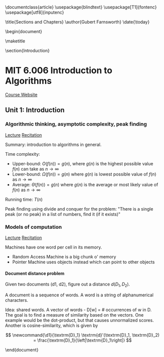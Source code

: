 \documentclass{article}
\usepackage{blindtext}
\usepackage[T1]{fontenc}
\usepackage[utf8]{inputenc}

\title{Sections and Chapters}
\author{Gubert Farnsworth}
\date{\today}

\begin{document}

\maketitle

\section{Introduction}

# MIT 6.006 Introduction to Algorithms

[Course Website](https://ocw.mit.edu/courses/electrical-engineering-and-computer-science/6-006-introduction-to-algorithms-fall-2011/index.htm)

## Unit 1: Introduction

### Algorithmic thinking, asymptotic complexity, peak finding

[Lecture](https://www.youtube.com/watch?v=HtSuA80QTyo)
[Recitation](https://www.youtube.com/watch?v=P7frcB_-g4w&)

Summary: introduction to algorithms in general. 

Time complexity:

* Upper-bound: $O(f(n)) = g(n)$, where $g(n)$ is the highest possible value $f(n)$ can take as $n \rightarrow \infty$
* Lower-bound: $\Omega(f(n)) = g(n)$ where $g(n)$ is lowest possible value of $f(n)$ as $n \rightarrow \infty$
* Average: $\Theta(f(n)) = g(n)$ where $g(n)$ is the average or most likely value of $f(n)$ as $n \rightarrow \infty$

Running time: $T(n)$

Peak finding using divide and conquer for the problem: "There is a single peak (or no peak) in a list of numbers, find it (if it exists)"

### Models of computation 

[Lecture](https://www.youtube.com/watch?v=Zc54gFhdpLA)
[Recitation](https://www.youtube.com/watch?v=QFcyt8fgQMU)

Machines have one word per cell in its memory.

* Random Access Machine is a big chunk o' memory
* Pointer Machine uses objects instead which can point to other objects

#### Document distance problem

Given two documents (d1, d2), figure out a distance $d(D_1, D_2)$.

A document is a sequence of words. A word is a string of alphanumerical characters.

Idea: shared words. A vector of words - D[w] = # occurrences of w in D. The goal is to find a measure of similarity based on the vectors. One example would be the dot-product, but that causes unnormalized scores. Another is cosine-similarity, which is given by

$$
\newcommand{\d1}{\textrm{D}_1}
\textrm{d}'(\textrm{D}_1, \textrm{D}_2) = \frac{\textrm{D}_1}{\left|\textrm{D}_1\right|}
$$

\end{document}